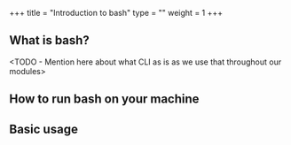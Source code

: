 +++
title = "Introduction to bash"
type = ""
weight = 1
+++

## What is bash? 

<TODO - Mention here about what CLI as is as we use that throughout our modules>

## How to run bash on your machine

## Basic usage
